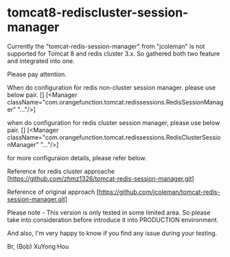 # tomcat8-rediscluster-session-manager

Currently the "tomcat-redis-session-manager" from "jcoleman" is not supported for Tomcat 8 and redis cluster 3.x.
So gathered both two feature and integrated into one.

Please pay attention.

When do configuration for redis non-cluster session manager. please use below pair.
[<Valve className="com.orangefunction.tomcat.redissessions.RedisSessionHandlerValve" />]
[<Manager className="com.orangefunction.tomcat.redissessions.RedisSessionManager" "..."/>]

when do configuration for redis cluster session manager, please use below pair.
[<Valve className="com.orangefunction.tomcat.redissessions.RedisClusterSessionHandlerValve" />]
[<Manager className="com.orangefunction.tomcat.redissessions.RedisClusterSessionManager" "..."/>]

for more configuraion details, please refer below.

Reference for redis cluster approache
[https://github.com/zhmz1326/tomcat-redis-session-manager.git]

Reference of original approach
[https://github.com/jcoleman/tomcat-redis-session-manager.git]


Please note - This version is only tested in some limited area. So please take into consideration before introduce it into PRODUCTION environment.  

And also, I'm very happy to know if you find any issue during your testing.

Br, 
(Bob) XuYong Hou
